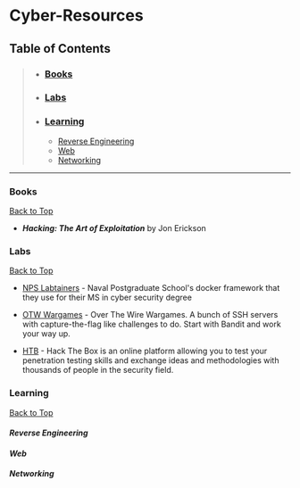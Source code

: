 # Cyber-Resources

<!-- Begin Table of Contents-->

## Table of Contents

> - ### [Books](#books)
> - ### [Labs](#labs)
> - ### [Learning](#learning)
> 	- [Reverse Engineering](#reverse-engineering)
> 	- [Web](#web)
>	- [Networking](#networking)

<!-- End Table of Contents-->

---

<!-- Begin List-->

### Books

[Back to Top](#)

- ***Hacking: The Art of Exploitation*** by Jon Erickson

### Labs

[Back to Top](#)

- [NPS Labtainers](https://nps.edu/web/c3o/labtainers) - Naval Postgraduate School's docker framework that they use for their MS in cyber security degree

- [OTW Wargames](https://overthewire.org/wargames/) - Over The Wire Wargames. A bunch of SSH servers with capture-the-flag like challenges to do. Start with Bandit and work your way up.

- [HTB](https://www.hackthebox.eu/) - Hack The Box is an online platform allowing you to test your penetration testing skills and exchange ideas and methodologies with thousands of people in the security field.

### Learning

[Back to Top](#)

#### *Reverse Engineering*

#### *Web*

#### *Networking*

<!-- End List-->
